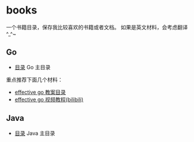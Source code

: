 # books

一个书籍目录，保存我比较喜欢的书籍或者文档。
如果是英文材料，会考虑翻译 ^_^~


## Go
- [目录](./go) Go 主目录

重点推荐下面几个材料：
* [effective go 教案目录](./go/official_go_learning)
* [effective go 视频教程(bilibili)](https://space.bilibili.com/425571569)


## Java
- [目录](./java) Java 主目录
